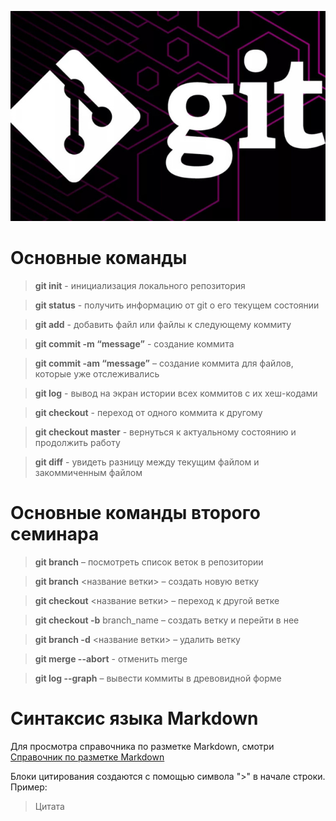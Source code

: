 ![Картинка Git](git.jpg)

# Основные команды

> **git init** - инициализация локального репозитория

> **git status** - получить информацию от git о его текущем состоянии

> **git add** - добавить файл или файлы к следующему коммиту

> **git commit -m “message”** - создание коммита

> **git commit -am “message”** – создание коммита для файлов, которые
уже отслеживались

> **git log** - вывод на экран истории всех коммитов с их хеш-кодами

> **git checkout** - переход от одного коммита к другому

> **git checkout master** - вернуться к актуальному состоянию и продолжить работу

> **git diff** - увидеть разницу между текущим файлом и закоммиченным файлом

# Основные команды второго семинара

> **git branch** – посмотреть список веток в репозитории

> **git branch** <название ветки> – создать новую ветку

> **git checkout** <название ветки> – переход к другой ветке

> **git checkout -b** branch_name – создать ветку и перейти в нее

> **git branch -d** <название ветки> – удалить ветку

> **git merge --abort** - отменить merge
 
> **git log --graph** – вывести коммиты в древовидной форме

# Синтаксис языка Markdown

Для просмотра справочника по разметке Markdown, смотри [Справочник по разметке Markdown](https://docs.microsoft.com/ru-ru/contribute/markdown-reference)

Блоки цитирования создаются с помощью символа ">" в начале строки. Пример:
> Цитата